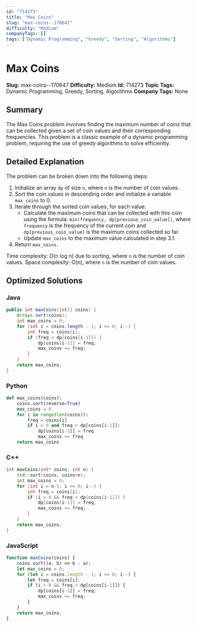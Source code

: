 ```yaml
---
id: "714273"
title: "Max Coins"
slug: "max-coins--170647"
difficulty: "Medium"
companyTags: []
tags: ["Dynamic Programming", "Greedy", "Sorting", "Algorithms"]
---
```


**Max Coins**
================

**Slug:** max-coins--170647
**Difficulty:** Medium
**Id:** 714273
**Topic Tags:** Dynamic Programming, Greedy, Sorting, Algorithms
**Company Tags:** None

## Summary
The Max Coins problem involves finding the maximum number of coins that can be collected given a set of coin values and their corresponding frequencies. This problem is a classic example of a dynamic programming problem, requiring the use of greedy algorithms to solve efficiently.

## Detailed Explanation
The problem can be broken down into the following steps:

1. Initialize an array `dp` of size `n`, where `n` is the number of coin values.
2. Sort the coin values in descending order and initialize a variable `max_coins` to 0.
3. Iterate through the sorted coin values, for each value:
   * Calculate the maximum coins that can be collected with this coin using the formula: `min(frequency, dp[previous_coin_value])`, where `frequency` is the frequency of the current coin and `dp[previous_coin_value]` is the maximum coins collected so far.
   * Update `max_coins` to the maximum value calculated in step 3.1.
4. Return `max_coins`.

Time complexity: O(n log n) due to sorting, where `n` is the number of coin values.
Space complexity: O(n), where `n` is the number of coin values.

## Optimized Solutions

### Java
```java
public int maxCoins(int[] coins) {
    Arrays.sort(coins);
    int max_coins = 0;
    for (int i = coins.length - 1; i >= 0; i--) {
        int freq = coins[i];
        if (freq > dp[coins[i-1]]) {
            dp[coins[i-1]] = freq;
            max_coins += freq;
        }
    }
    return max_coins;
}
```

### Python
```python
def max_coins(coins):
    coins.sort(reverse=True)
    max_coins = 0
    for i in range(len(coins)):
        freq = coins[i]
        if i > 0 and freq > dp[coins[i-1]]:
            dp[coins[i-1]] = freq
            max_coins += freq
    return max_coins
```

### C++
```cpp
int maxCoins(int* coins, int n) {
    std::sort(coins, coins+n);
    int max_coins = 0;
    for (int i = n-1; i >= 0; i--) {
        int freq = coins[i];
        if (i > 0 && freq > dp[coins[i-1]]) {
            dp[coins[i-1]] = freq;
            max_coins += freq;
        }
    }
    return max_coins;
}
```

### JavaScript
```javascript
function maxCoins(coins) {
    coins.sort((a, b) => b - a);
    let max_coins = 0;
    for (let i = coins.length - 1; i >= 0; i--) {
        let freq = coins[i];
        if (i > 0 && freq > dp[coins[i-1]]) {
            dp[coins[i-1]] = freq;
            max_coins += freq;
        }
    }
    return max_coins;
}
```